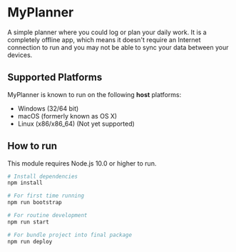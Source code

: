 # MyPlanner

A simple planner where you could log or plan your daily work. It is a completely offline app, which means it doesn't require an Internet connection to run and you may not be able to sync your data between your devices.

## Supported Platforms

MyPlanner is known to run on the following **host** platforms:

- Windows (32/64 bit)
- macOS (formerly known as OS X)
- Linux (x86/x86_64) (Not yet supported)

## How to run

This module requires Node.js 10.0 or higher to run.

```sh
# Install dependencies
npm install

# For first time running
npm run bootstrap

# For routine development
npm run start

# For bundle project into final package
npm run deploy
```
